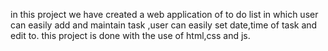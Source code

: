 in this project we have created a web application of to do list in which user can easily add and maintain task ,user can easily set date,time of task and edit to.
this project is done with the use of html,css and js.
